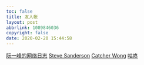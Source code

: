 ```yaml
---
toc: false
title: 友人帐
layout: post
abbrlink: 1089846036
copyright: false
date: 2020-02-20 15:44:58
---
```

[阮一峰的网络日志](http://www.ruanyifeng.com/blog/)
[Steve Sanderson](https://blog.stevensanderson.com/)
[Catcher Wong](http://www.c-sharpcorner.com/members/catcher-wong)
[咕咚](https://gudong.site)